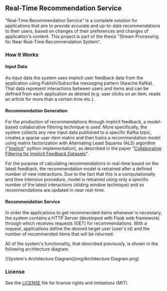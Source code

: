 ## Real-Time Recommendation Service

"Real-Time Recommendation Service" is a complete solution for applications that aim to provide accurate and up-to-date recommendations to their users, based on changes of their preferences and changes of application's content. This project is part of the thesis "Stream Processing for Near Real-Time Recommendation System".

### How It Works

#### Input Data

As input data the system uses implicit user feedback data from the application using Publish/Subscribe messaging pattern (Apache Kafka). That data represent interactions between users and items and can be defined from each application as desired (e.g. user clicks on an item, reads an article for more than a certain time etc.).

#### Recommendation Generation

For the production of recommendations through implicit feedback, a model-based collaborative filtering technique is used. More specifically, the system collects any new input data published to a specific Kafka topic, creates a sparse user-item matrix and then trains a recommendation model using matrix factorization with Alternating Least Squares (ALS) algorithm ("[Implicit](https://github.com/benfred/implicit)" python implementation), as described in the paper "[Collaborative Filtering for Implicit Feedback Datasets](https://ieeexplore.ieee.org/document/4781121)".

For the purpose of calculating recommendations in real-time based on the latest feedback, the recommendation model is retrained after a defined number of new interactions. Due to the fact that this is a computationally and time intensive procedure, model is retrained using only a specific number of the latest interactions (sliding window technique) and so recommendations are updated in near real-time.

#### Recommendation Service

In order the applications to get recommended items whenever is necessary, the system contains a HTTP Server (developed with Flask web framework) through which receives requests (GET) for recommendations. With a request, applications define the desired target user (user's id) and the number of recommended items that will be returned.

All of the system's functionality, that described previously, is shown in the following architecture diagram.

![System's Architecture Diagram](img/Architecture Diagram.png)

### License

See the [LICENSE](LICENSE.md) file for license rights and limitations (MIT).
